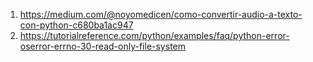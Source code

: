 
1. https://medium.com/@noyomedicen/como-convertir-audio-a-texto-con-python-c680ba1ac947
2. https://tutorialreference.com/python/examples/faq/python-error-oserror-errno-30-read-only-file-system